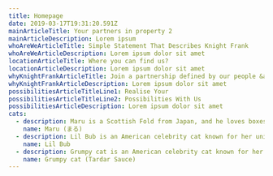 ```yaml
---
title: Homepage
date: 2019-03-17T19:31:20.591Z
mainArticleTitle: Your partners in property 2
mainArticleDescription: Lorem ipsum
whoAreWeArticleTitle: Simple Statement That Describes Knight Frank
whoAreWeArticleDescription: Lorem ipsum dolor sit amet
locationArticleTitle: Where you can find us?
locationArticleDescription: Lorem ipsum dolor sit amet
whyKnightFrankArticleTitle: Join a partnership defined by our people &amp; the spirit of possibility.
whyKnightFrankArticleDescription: Lorem ipsum dolor sit amet
possibilitiesArticleTitleLine1: Realise Your
possibilitiesArticleTitleLine2: Possibilities With Us
possibilitiesArticleDescription: Lorem ipsum dolor sit amet
cats:
  - description: Maru is a Scottish Fold from Japan, and he loves boxes.
    name: Maru (まる)
  - description: Lil Bub is an American celebrity cat known for her unique appearance.
    name: Lil Bub
  - description: Grumpy cat is an American celebrity cat known for her grumpy appearance.
    name: Grumpy cat (Tardar Sauce)
---
```

